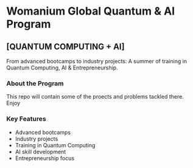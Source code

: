 # Womanium Global Quantum & AI Program

## [QUANTUM COMPUTING + AI] 

From advanced bootcamps to industry projects: A summer of training in Quantum Computing, AI & Entrepreneurship.

### About the Program

This repo will contain some of the proects and problems tackled there. Enjoy

### Key Features

- Advanced bootcamps
- Industry projects
- Training in Quantum Computing
- AI skill development
- Entrepreneurship focus


